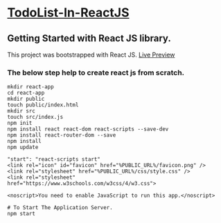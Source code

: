 
# [TodoList-In-ReactJS](https://juju-todo-list.netlify.app/)

## Getting Started with React JS library.
This project was bootstrapped with React JS.
[Live Preview](https://juju-todo-list.netlify.app/)

### The below step help to create react js from scratch.
```
mkdir react-app
cd react-app
mkdir public
touch public/index.html
mkdir src
touch src/index.js
npm init
npm install react react-dom react-scripts --save-dev
npm install react-router-dom --save
npm install
npm update

"start": "react-scripts start"
<link rel="icon" id="favicon" href="%PUBLIC_URL%/favicon.png" />
<link rel="stylesheet" href="%PUBLIC_URL%/css/style.css" />
<link rel="stylesheet" href="https://www.w3schools.com/w3css/4/w3.css">

<noscript>You need to enable JavaScript to run this app.</noscript>

# To Start The Application Server.
npm start

```
